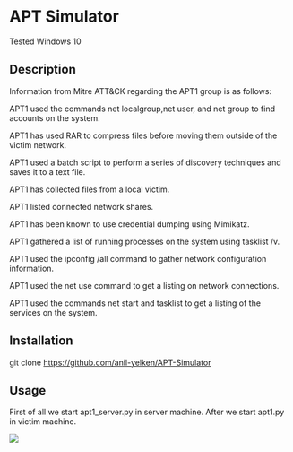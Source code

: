 # APT Simulator

Tested Windows 10

## Description

Information from Mitre ATT&CK regarding the APT1 group is as follows:

APT1 used the commands net localgroup,net user, and net group to find accounts on the system.

APT1 has used RAR to compress files before moving them outside of the victim network.

APT1 used a batch script to perform a series of discovery techniques and saves it to a text file.
	
APT1 has collected files from a local victim.

APT1 listed connected network shares.

APT1 has been known to use credential dumping using Mimikatz.

APT1 gathered a list of running processes on the system using tasklist /v.

APT1 used the ipconfig /all command to gather network configuration information.

APT1 used the net use command to get a listing on network connections.

APT1 used the commands net start and tasklist to get a listing of the services on the system.

## Installation

git clone https://github.com/anil-yelken/APT-Simulator

## Usage

First of all we start apt1_server.py in server machine. After we start apt1.py in victim machine.

<img src="https://github.com/anil-yelken/APT-Simulator/blob/main/apt1.jpg">
